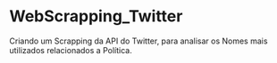 # WebScrapping_Twitter
Criando um Scrapping da API do Twitter, para analisar os Nomes mais utilizados relacionados a Política. 
